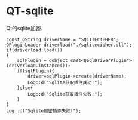 # QT-sqlite

Qt的sqlite加密.


    const QString driverName = "SQLITECIPHER";
    QPluginLoader driverload("./sqlitecipher.dll");
    if(driverload.load())
    {
        sqlPlugin = qobject_cast<QSqlDriverPlugin*>(driverload.instance());
        if(sqlPlugin){
            driver=sqlPlugin->create(driverName);
            Log::d("Sqlite获取插件成功!");
        }else{
            Log::d("Sqlite获取插件失败!");
        }
    }
    Log::d("Sqlite加密插件失败!");
